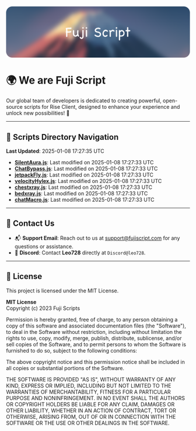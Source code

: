 ![Banner](.github/b.webp)

# 🌍 **We are Fuji Script**

Our global team of developers is dedicated to creating powerful, open-source scripts for Rise Client, designed to enhance your experience and unlock new possibilities! 🌟

---
<!-- SCRIPTS_NAVIGATION_START -->
## 📂 **Scripts Directory Navigation**

**Last Updated**: 2025-01-08 17:27:35 UTC

- **[SilentAura.js](scripts/SilentAura.js)**: Last modified on 2025-01-08 17:27:33 UTC
- **[ChatBypass.js](scripts/ChatBypass.js)**: Last modified on 2025-01-08 17:27:33 UTC
- **[jetpackFly.js](scripts/jetpackFly.js)**: Last modified on 2025-01-08 17:27:33 UTC
- **[velocityHylex.js](scripts/velocityHylex.js)**: Last modified on 2025-01-08 17:27:33 UTC
- **[chestxray.js](scripts/chestxray.js)**: Last modified on 2025-01-08 17:27:33 UTC
- **[bedxray.js](scripts/bedxray.js)**: Last modified on 2025-01-08 17:27:33 UTC
- **[chatMacro.js](scripts/chatMacro.js)**: Last modified on 2025-01-08 17:27:33 UTC

<!-- SCRIPTS_NAVIGATION_END -->

---

## 💬 **Contact Us**  
- 📬 **Support Email**: Reach out to us at [support@fujiscript.com](mailto:support@fujiscript.com) for any questions or assistance.  
- 💬 **Discord**: Contact **Leo728** directly at `Discord@leo728`.

---

## 📜 **License**

This project is licensed under the MIT License.  

**MIT License**  
Copyright (c) 2023 Fuji Scripts  

Permission is hereby granted, free of charge, to any person obtaining a copy of this software and associated documentation files (the "Software"), to deal in the Software without restriction, including without limitation the rights to use, copy, modify, merge, publish, distribute, sublicense, and/or sell copies of the Software, and to permit persons to whom the Software is furnished to do so, subject to the following conditions:  

The above copyright notice and this permission notice shall be included in all copies or substantial portions of the Software.  

THE SOFTWARE IS PROVIDED "AS IS", WITHOUT WARRANTY OF ANY KIND, EXPRESS OR IMPLIED, INCLUDING BUT NOT LIMITED TO THE WARRANTIES OF MERCHANTABILITY, FITNESS FOR A PARTICULAR PURPOSE AND NONINFRINGEMENT. IN NO EVENT SHALL THE AUTHORS OR COPYRIGHT HOLDERS BE LIABLE FOR ANY CLAIM, DAMAGES OR OTHER LIABILITY, WHETHER IN AN ACTION OF CONTRACT, TORT OR OTHERWISE, ARISING FROM, OUT OF OR IN CONNECTION WITH THE SOFTWARE OR THE USE OR OTHER DEALINGS IN THE SOFTWARE.  
